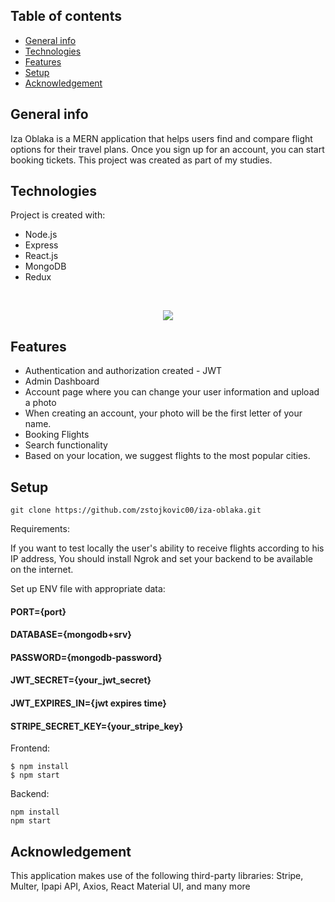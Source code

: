 ## Table of contents
* [General info](#general-info)
* [Technologies](#technologies)
* [Features](#features)
* [Setup](#setup)
* [Acknowledgement](#acknowledgement)






## General info

Iza Oblaka is a MERN application that helps users find and compare flight options for their travel plans. Once you sign up for an account, you can start booking tickets.
This project was created as part of my studies.



## Technologies
Project is created with:
* Node.js
* Express
* React.js
* MongoDB
* Redux



<br/>

<p align="center">
  <a href="https://skillicons.dev">
    <img src="https://skillicons.dev/icons?i=nodejs,express,mongodb,react,redux" />
  </a>
</p>




## Features
* Authentication and authorization created - JWT
* Admin Dashboard
* Account page where you can change your user information and upload a photo
* When creating an account, your photo will be the first letter of your name.
* Booking Flights
* Search functionality
* Based on your location, we suggest flights to the most popular cities.




## Setup

```
git clone https://github.com/zstojkovic00/iza-oblaka.git
```

Requirements:

If you want to test locally the user's ability to receive flights according to his IP address, You should install Ngrok and set your backend to be available on the internet.

Set up ENV file with appropriate data:

#### PORT={port}
#### DATABASE={mongodb+srv}
#### PASSWORD={mongodb-password}
#### JWT_SECRET={your_jwt_secret}
#### JWT_EXPIRES_IN={jwt expires time}
#### STRIPE_SECRET_KEY={your_stripe_key}


Frontend:
```
$ npm install
$ npm start
```

Backend:
```
npm install
npm start 
```

## Acknowledgement
This application makes use of the following third-party libraries:
Stripe, Multer, Ipapi API, Axios, React Material UI, and many more